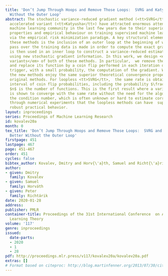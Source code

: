 ```yaml
---
title: 'Don’t Jump Through Hoops and Remove Those Loops:  SVRG and Katyusha are Better
  Without the Outer Loop'
abstract: The stochastic variance-reduced gradient method (<tt>SVRG</tt>) and its
  accelerated variant (<tt>Katyusha</tt>) have attracted enormous attention in the
  machine learning community in the last few years due to their superior theoretical
  properties and empirical behaviour on training supervised machine learning models
  via the empirical risk minimization paradigm. A key structural element in both of
  these methods is the inclusion of an outer loop at the beginning of which  a full
  pass over the training data is made in order to compute the exact gradient, which
  is then used in an inner loop to construct a variance-reduced estimator of the gradient
  using new stochastic gradient information. In this work, we design <em>loopless
  variants</em> of both of these methods. In particular,  we remove the outer loop
  and replace its function by a coin flip performed in each iteration designed to
  trigger, with a small probability, the computation of the gradient. We prove that
  the new methods enjoy the same superior theoretical convergence properties as the
  original methods. For loopless <tt>SVRG</tt>,  the same rate is obtained for a large
  interval of coin flip probabilities, including the probability $\frac{1}{n}$, where
  $n$ is the number of functions. This is the first result where a variant of <tt>SVRG</tt>
  is shown to converge with the same rate without the need for the algorithm to know
  the condition number, which is often unknown or hard to estimate correctly. We demonstrate
  through numerical experiments that the loopless methods can have  superior and more
  robust practical behavior.
layout: inproceedings
series: Proceedings of Machine Learning Research
id: kovalev20a
month: 0
tex_title: 'Don’t Jump Through Hoops and Remove Those Loops:  SVRG and Katyusha are
  Better Without the Outer Loop'
firstpage: 451
lastpage: 467
page: 451-467
order: 451
cycles: false
bibtex_author: Kovalev, Dmitry and Horv{\'a}th, Samuel and Richt{\'a}rik, Peter
author:
- given: Dmitry
  family: Kovalev
- given: Samuel
  family: Horváth
- given: Peter
  family: Richtárik
date: 2020-01-28
address: 
publisher: PMLR
container-title: Proceedings of the 31st International Conference  on Algorithmic
  Learning Theory
volume: '117'
genre: inproceedings
issued:
  date-parts:
  - 2020
  - 1
  - 28
pdf: http://proceedings.mlr.press/v117/kovalev20a/kovalev20a.pdf
extras: []
# Format based on citeproc: http://blog.martinfenner.org/2013/07/30/citeproc-yaml-for-bibliographies/
---
```


